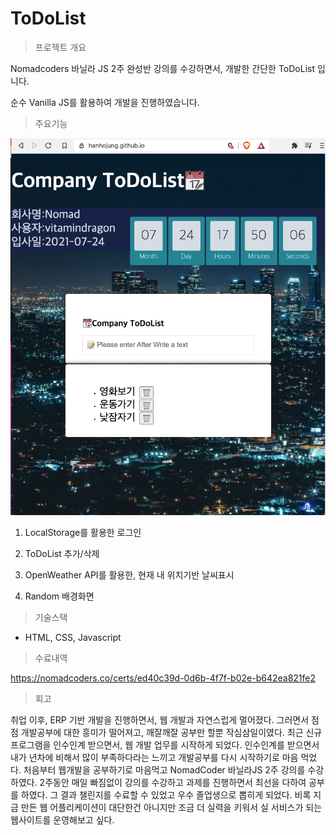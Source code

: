 # ToDoList 

> 프로젝트 개요

Nomadcoders 바닐라 JS 2주 완성반 강의를 수강하면서, 개발한 간단한 ToDoList 입니다.

순수 Vanilla JS를 활용하여 개발을 진행하였습니다.



> 주요기능

<img src="/doc/img/ToDOList.jpeg">



1. LocalStorage를 활용한 로그인

2. ToDoList 추가/삭제

3. OpenWeather API를 활용한, 현재 내 위치기반 날씨표시

4. Random 배경화면

   

> 기술스택

- HTML, CSS, Javascript



> 수료내역

https://nomadcoders.co/certs/ed40c39d-0d6b-4f7f-b02e-b642ea821fe2



> 회고

취업 이후, ERP 기반 개발을 진행하면서, 웹 개발과 자연스럽게 멀어졌다. 그러면서 점점 개발공부에 대한 흥미가 떨어져고, 깨잘깨잘 공부만 할뿐 작심삼일이였다. 최근 신규 프로그램을 인수인계 받으면서, 웹 개발 업무를 시작하게 되었다. 인수인계를 받으면서 내가 년차에 비해서 많이 부족하다라는 느끼고 개발공부를 다시 시작하기로 마음 먹었다. 처음부터 웹개발을 공부하기로 마음먹고 NomadCoder 바닐라JS 2주 강의를 수강하였다. 2주동안 매일 빠짐없이 강의를 수강하고 과제를 진행하면서 최선을 다하여 공부를 하였다. 그 결과 챌린지를 수료할 수 있었고 우수 졸업생으로 뽑히게 되었다. 비록 지금 만든 웹 어플리케이션이 대단한건 아니지만 조금 더 실력을 키워서 실 서비스가 되는 웹사이트를 운영해보고 싶다.

